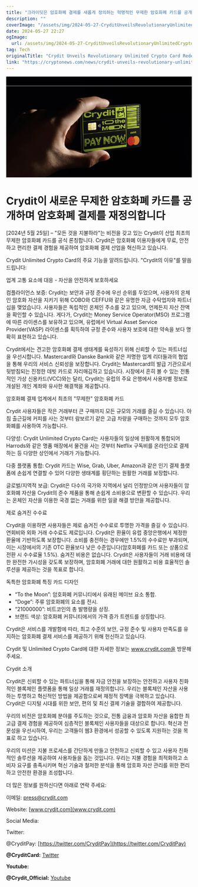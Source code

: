 ```yaml
---
title: "크라이딧은 암호화폐 결제를 새롭게 정의하는 혁명적인 무제한 암호화폐 카드를 공개했습니다"
description: ""
coverImage: "/assets/img/2024-05-27-CryditUnveilsRevolutionaryUnlimitedCryptoCardRedefiningCryptoPayments_thumbnail.png"
date: 2024-05-27 22:27
ogImage: 
  url: /assets/img/2024-05-27-CryditUnveilsRevolutionaryUnlimitedCryptoCardRedefiningCryptoPayments_thumbnail.png
tag: Tech
originalTitle: "Crydit Unveils Revolutionary Unlimited Crypto Card Redefining Crypto Payments"
link: "https://cryptonews.com/news/crydit-unveils-revolutionary-unlimited-crypto-card-redefining-crypto-payments.htm"
---
```



![Crydit Unlimited Crypto Card](/assets/img/2024-05-27-CryditUnveilsRevolutionaryUnlimitedCryptoCardRedefiningCryptoPayments_thumbnail.png)

# Crydit이 새로운 무제한 암호화폐 카드를 공개하며 암호화폐 결제를 재정의합니다

[2024년 5월 25일] – "모든 것을 지불하라"는 비전을 갖고 있는 Crydit이 산업 최초의 무제한 암호화폐 카드를 공식 론칭합니다. Crydit은 암호화폐 이용자들에게 무료, 안전하고 편리한 결제 경험을 제공하여 암호화폐 결제 산업을 혁신하고 있습니다.

Crydit Unlimited Crypto Card의 주요 기능을 알려드립니다. "Crydit의 이유"를 말씀드립니다:

<div class="content-ad"></div>

업계 고통 요소에 대응 - 자산을 안전하게 보호하세요

컴플라이언스 보증: Crydit는 보안과 규정 준수에 우선 순위를 두었으며, 사용자의 온체인 암호화 자산을 지키기 위해 COBO와 CEFFU와 같은 유명한 자금 수탁업자와 파트너십을 맺었습니다. 사용자들은 독립적인 온체인 주소를 갖고 있으며, 언제든지 자산 잔액을 확인할 수 있습니다. 게다가, Crydit는 Money Service Operator(MSO) 프로그램에 따른 라이센스를 보유하고 있으며, 유럽에서 Virtual Asset Service Provider(VASP) 라이센스를 획득하여 규정 준수와 사용자 보호에 대한 약속을 보다 명확히 표현하고 있습니다.

Crydit에서는 견고한 암호화폐 결제 생태계를 육성하기 위해 신뢰할 수 있는 파트너십을 우선시합니다. Mastercard와 Danske Bank와 같은 저명한 업계 리더들과의 협업을 통해 우리의 서비스 신뢰성을 보장합니다. Crydit는 Mastercard의 발급 기관으로서 뒷받침되는 진정한 데빗 카드로 자리매김하고 있습니다. 시장에서 흔히 볼 수 있는 전통적인 가상 신용카드(VCC)와는 달리, Crydit는 유럽의 주요 은행에서 사용자별 정보로 개설된 개인 계좌와 유사한 해결책을 제공합니다.

암호화폐 결제 업계에서 최초의 "무제한" 암호화폐 카드

<div class="content-ad"></div>

Crydit 사용자들은 작은 거래부터 큰 구매까지 모든 규모의 거래를 즐길 수 있습니다. 아침 출근길에 커피를 사는 것부터 람보르기 같은 고급 차량을 구매하는 것까지 모두 암호화폐를 사용하여 가능합니다.

다양성: Crydit Unlimited Crypto Card는 사용자들의 일상에 원활하게 통합되어 Harrods와 같은 명품 매장에서 물건을 사는 것부터 Netflix 구독비를 온라인으로 결제하는 등 다양한 상인에서 거래가 가능합니다.

다중 플랫폼 통합: Crydit 카드는 Wise, Grab, Uber, Amazon과 같은 인기 결제 플랫폼에 손쉽게 연결할 수 있어 다양한 생태계를 횡단하는 원활한 거래를 보장합니다.

글로벌/지역적 보급: Crydit은 다수의 국가와 지역에서 널리 인정받으며 사용자들이 암호화폐 자산을 Crydit의 준수 제품을 통해 손쉽게 소비용으로 변환할 수 있습니다. 우리는 온체인 자산을 이용한 국경 없는 거래를 위한 일괄 해결 방안을 제공합니다.

<div class="content-ad"></div>

제로 숨겨진 수수료

Crydit을 이용하면 사용자들은 제로 숨겨진 수수료로 투명한 가격을 즐길 수 있습니다. 연회비와 외화 거래 수수료도 제로입니다. Crydit은 환율이 유럽 중앙은행에서 제정한 환율에 기반하도록 보장합니다. 소비를 충전하는 경우에만 1.5%의 수수료만 부과되며, 이는 시장에서의 기존 OTC 환율보다 낮은 수준입니다(암호화폐를 카드 또는 상품으로 전환 시 수수료율 1.5%). 숨겨진 비용은 없습니다. Crydit은 사용자들이 거래 비용에 대한 완전한 가시성을 갖도록 보장하며, 암호화폐 거래에 대한 원활하고 비용 효율적인 솔루션을 제공하는 것을 목표로 합니다.

독특한 암호화폐 특징 카드 디자인

- “To the Moon”: 암호화폐 커뮤니티에서 유래된 메이브 요소 통합.
- “Doge”: 주류 암호화폐의 요소를 전시.
- “21000000”: 비트코인의 총 발행량을 상징.
- 브랜드 색상: 암호화폐 커뮤니티에서의 가격 증가 트렌드를 상징합니다.

<div class="content-ad"></div>

Crydit은 서비스를 개발함에 따라, 최고 수준의 보안, 규정 준수 및 사용자 만족도를 유지하는 암호화폐 결제 서비스를 제공하기 위해 헌신하고 있습니다.

Crydit 및 Unlimited Crypto Card에 대한 자세한 정보는 www.crydit.com을 방문해 주세요.

Crydit 소개

Crydit은 신뢰할 수 있는 파트너십을 통해 자금 안전을 보장하는 안전하고 사용자 친화적인 블록체인 플랫폼을 통해 일상 거래를 재정의합니다. 우리는 블록체인 자산을 사용하는 투명하고 혁신적인 방법을 제공함으로써 재정적 장벽을 극복하고 있습니다. Crydit은 디지털 시대를 위한 보안, 편의 및 최신 결제 기술을 결합하여 제공합니다.

<div class="content-ad"></div>

우리의 비전은 암호화폐 분야를 주도하는 것으로, 전통 금융과 암호화 자산을 융합한 최고급 결제 경험을 제공하여 심층적인 블록체인 사용자들을 대상으로 합니다. 혁신과 전문성을 우선시하여, 우리는 고객들이 웹3 환경에서 성공할 수 있도록 지원하는 것을 목표로 하고 있습니다.

우리의 미션은 지불 프로세스를 간단하게 만들고 안전하고 신뢰할 수 있고 사용자 친화적인 솔루션을 제공하여 사용자들을 돕는 것입니다. 우리는 지불 경험을 최적화하고 소비자 요구를 충족시키며 혁신 기술과 철저한 분석을 통해 암호화 자산 관리를 위한 편리하고 안전한 환경을 조성합니다.

더 많은 정보를 원하신다면 아래로 연락 주세요:

이메일: press@crydit.com

<div class="content-ad"></div>

Website: [www.crydit.com](www.crydit.com)

Social Media:

Twitter:

@CryditPay: [https://twitter.com/CryditPay](https://twitter.com/CryditPay)

<div class="content-ad"></div>

**@CryditCard:** [Twitter](https://twitter.com/CryditCard)

**Youtube:**

**@Crydit_Official:** [Youtube](https://www.youtube.com/channel/UCuhDgAan7HQhvdftRb-DnfA)